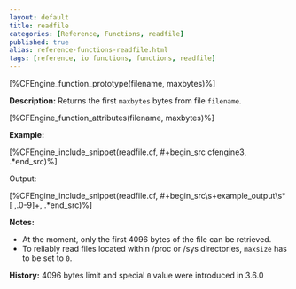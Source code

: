 ```yaml
---
layout: default
title: readfile
categories: [Reference, Functions, readfile]
published: true
alias: reference-functions-readfile.html
tags: [reference, io functions, functions, readfile]
---
```


[%CFEngine_function_prototype(filename, maxbytes)%]

**Description:** Returns the first `maxbytes` bytes from file `filename`.

[%CFEngine_function_attributes(filename, maxbytes)%]

**Example:**

[%CFEngine_include_snippet(readfile.cf, #\+begin_src cfengine3, .*end_src)%]

Output:

[%CFEngine_include_snippet(readfile.cf, #\+begin_src\s+example_output\s*[ ,.0-9]+, .*end_src)%]

**Notes:**
- At the moment, only the first 4096 bytes of the file can be retrieved.
- To reliably read files located within /proc or /sys directories,
`maxsize` has to be set to `0`.

**History:** 4096 bytes limit and special `0` value were introduced in 3.6.0
